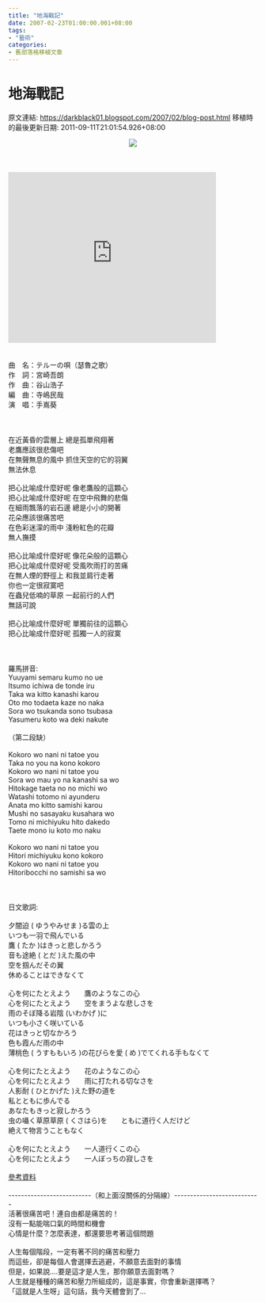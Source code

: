 ```yaml
---
title: "地海戰記"
date: 2007-02-23T01:00:00.001+08:00
tags: 
- "藝術"
categories:
- 舊部落格移植文章
---
```


# 地海戰記

原文連結: https://darkblack01.blogspot.com/2007/02/blog-post.html
移植時的最後更新日期: 2011-09-11T21:01:54.926+08:00

<div class="separator" style="clear: both; text-align: center;"><a href="http://upload.wikimedia.org/wikipedia/zh/0/0d/TalesFromEarthsea.jpg" imageanchor="1" style="margin-left: 1em; margin-right: 1em;"><img border="0" src="http://upload.wikimedia.org/wikipedia/zh/0/0d/TalesFromEarthsea.jpg" /></a></div><br /><a name='more'></a><br /><br /><iframe allowfullscreen="" frameborder="0" height="345" src="http://www.youtube.com/embed/lFrGEYwMjeg" width="420"></iframe><br /><br /><br />曲　名：テルーの唄（瑟魯之歌）<br />作　詞：宮崎吾朗<br />作　曲：谷山浩子<br />編　曲：寺嶋民哉<br />演　唱：手嶌葵<br /><br /><br /><br />在近黃昏的雲層上 總是孤單飛翔著<br />老鷹應該很悲傷吧<br />在無聲無息的風中 抓住天空的它的羽翼<br />無法休息<br /><br />把心比喻成什麼好呢 像老鷹般的這顆心<br />把心比喻成什麼好呢 在空中飛舞的悲傷<br />在細雨飄落的岩石邊 總是小小的開著<br />花朵應該很痛苦吧<br />在色彩迷濛的雨中 淺粉紅色的花瓣<br />無人撫摸<br /><br />把心比喻成什麼好呢 像花朵般的這顆心<br />把心比喻成什麼好呢 受風吹雨打的苦痛<br />在無人煙的野徑上 和我並肩行走著<br />你也一定很寂寞吧<br />在蟲兒低喃的草原 一起前行的人們<br />無話可說<br /><br />把心比喻成什麼好呢 單獨前往的這顆心<br />把心比喻成什麼好呢 孤獨一人的寂寞<br /><br /><br /><br />羅馬拼音:<br />Yuuyami semaru kumo no ue<br />Itsumo ichiwa de tonde iru<br />Taka wa kitto kanashi karou<br />Oto mo todaeta kaze no naka<br />Sora wo tsukanda sono tsubasa<br />Yasumeru koto wa deki nakute<br /><br />（第二段缺）<br /><br />Kokoro wo nani ni tatoe you<br />Taka no you na kono kokoro<br />Kokoro wo nani ni tatoe you<br />Sora wo mau yo na kanashi sa wo<br />Hitokage taeta no no michi wo<br />Watashi totomo ni ayunderu<br />Anata mo kitto samishi karou<br />Mushi no sasayaku kusahara wo<br />Tomo ni michiyuku hito dakedo<br />Taete mono iu koto mo naku<br /><br />Kokoro wo nani ni tatoe you<br />Hitori michiyuku kono kokoro<br />Kokoro wo nani ni tatoe you<br />Hitoribocchi no samishi sa wo<br /><br /><br /><br />日文歌詞:<br /><br />夕闇迫 ( ゆうやみせま )る雲の上<br />いつも一羽で飛んでいる<br />鷹 ( たか )はきっと悲しかろう<br />音も途絶 ( とだ )えた風の中　<br />空を掴んだその翼<br />休めることはできなくて<br /><br />心を何にたとえよう　　鷹のようなこの心<br />心を何にたとえよう　　空をまうよな悲しさを<br />雨のそぼ降る岩陰 (いわかげ )に<br />いつも小さく咲いている<br />花はきっと切なかろう<br />色も霞んだ雨の中<br />薄桃色 ( うすももいろ )の花びらを愛 ( め )でてくれる手もなくて<br /><br />心を何にたとえよう　　花のようなこの心<br />心を何にたとえよう　　雨に打たれる切なさを<br />人影耐 ( ひとかげた )えた野の道を<br />私とともに歩んでる<br />あなたもきっと寂しかろう<br />虫の囁く草原草原 ( くさはら)を　　ともに道行く人だけど<br />絶えて物言うこともなく<br /><br />心を何にたとえよう　　一人道行くこの心<br />心を何にたとえよう　　一人ぼっちの寂しさを<br /><br /><a href="http://blog.xuite.net/shaman/kaiandanne?st=c&amp;w=533299&amp;re=list&amp;p=1">參考資料</a><br /><br />--------------------------（和上面沒關係的分隔線）---------------------------<br />活著很痛苦吧！連自由都是痛苦的！<br />沒有一點能喘口氣的時間和機會<br />心情是什麼？怎麼表達，都還要思考著這個問題<br /><br />人生每個階段，一定有著不同的痛苦和壓力<br />而這些，卻是每個人會選擇去逃避，不願意去面對的事情<br />但是，如果說....要是這才是人生，那你願意去面對嗎？<br />人生就是種種的痛苦和壓力所組成的，這是事實，你會重新選擇嗎？<br />「這就是人生呀」這句話，我今天體會到了...
